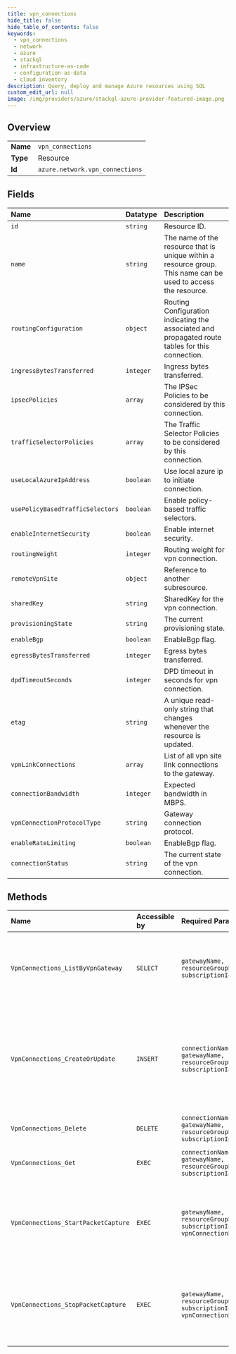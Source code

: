 ```yaml
---
title: vpn_connections
hide_title: false
hide_table_of_contents: false
keywords:
  - vpn_connections
  - network
  - azure    
  - stackql
  - infrastructure-as-code
  - configuration-as-data
  - cloud inventory
description: Query, deploy and manage Azure resources using SQL
custom_edit_url: null
image: /img/providers/azure/stackql-azure-provider-featured-image.png
---
```

  
    

## Overview
<table><tbody>
<tr><td><b>Name</b></td><td><code>vpn_connections</code></td></tr>
<tr><td><b>Type</b></td><td>Resource</td></tr>
<tr><td><b>Id</b></td><td><code>azure.network.vpn_connections</code></td></tr>
</tbody></table>

## Fields
| Name | Datatype | Description |
|:-----|:---------|:------------|
| `id` | `string` | Resource ID. |
| `name` | `string` | The name of the resource that is unique within a resource group. This name can be used to access the resource. |
| `routingConfiguration` | `object` | Routing Configuration indicating the associated and propagated route tables for this connection. |
| `ingressBytesTransferred` | `integer` | Ingress bytes transferred. |
| `ipsecPolicies` | `array` | The IPSec Policies to be considered by this connection. |
| `trafficSelectorPolicies` | `array` | The Traffic Selector Policies to be considered by this connection. |
| `useLocalAzureIpAddress` | `boolean` | Use local azure ip to initiate connection. |
| `usePolicyBasedTrafficSelectors` | `boolean` | Enable policy-based traffic selectors. |
| `enableInternetSecurity` | `boolean` | Enable internet security. |
| `routingWeight` | `integer` | Routing weight for vpn connection. |
| `remoteVpnSite` | `object` | Reference to another subresource. |
| `sharedKey` | `string` | SharedKey for the vpn connection. |
| `provisioningState` | `string` | The current provisioning state. |
| `enableBgp` | `boolean` | EnableBgp flag. |
| `egressBytesTransferred` | `integer` | Egress bytes transferred. |
| `dpdTimeoutSeconds` | `integer` | DPD timeout in seconds for vpn connection. |
| `etag` | `string` | A unique read-only string that changes whenever the resource is updated. |
| `vpnLinkConnections` | `array` | List of all vpn site link connections to the gateway. |
| `connectionBandwidth` | `integer` | Expected bandwidth in MBPS. |
| `vpnConnectionProtocolType` | `string` | Gateway connection protocol. |
| `enableRateLimiting` | `boolean` | EnableBgp flag. |
| `connectionStatus` | `string` | The current state of the vpn connection. |
## Methods
| Name | Accessible by | Required Params | Description |
|:-----|:--------------|:----------------|:------------|
| `VpnConnections_ListByVpnGateway` | `SELECT` | `gatewayName, resourceGroupName, subscriptionId` | Retrieves all vpn connections for a particular virtual wan vpn gateway. |
| `VpnConnections_CreateOrUpdate` | `INSERT` | `connectionName, gatewayName, resourceGroupName, subscriptionId` | Creates a vpn connection to a scalable vpn gateway if it doesn't exist else updates the existing connection. |
| `VpnConnections_Delete` | `DELETE` | `connectionName, gatewayName, resourceGroupName, subscriptionId` | Deletes a vpn connection. |
| `VpnConnections_Get` | `EXEC` | `connectionName, gatewayName, resourceGroupName, subscriptionId` | Retrieves the details of a vpn connection. |
| `VpnConnections_StartPacketCapture` | `EXEC` | `gatewayName, resourceGroupName, subscriptionId, vpnConnectionName` | Starts packet capture on Vpn connection in the specified resource group. |
| `VpnConnections_StopPacketCapture` | `EXEC` | `gatewayName, resourceGroupName, subscriptionId, vpnConnectionName` | Stops packet capture on Vpn connection in the specified resource group. |
